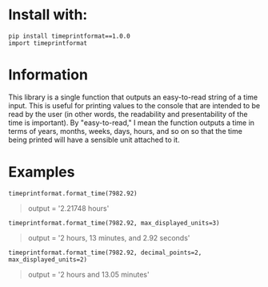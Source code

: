 # Install with:
```
pip install timeprintformat==1.0.0
import timeprintformat
```

# Information
This library is a single function that outputs an easy-to-read string of a time input. This is useful for printing values to the console that are intended to be read by the user (in other words, the readability and presentability of the time is important). By "easy-to-read," I mean the function outputs a time in terms of years, months, weeks, days, hours, and so on so that the time being printed will have a sensible unit attached to it.

# Examples
```
timeprintformat.format_time(7982.92)
```
> output = '2.21748 hours'

```
timeprintformat.format_time(7982.92, max_displayed_units=3)
```
> output = '2 hours, 13 minutes, and 2.92 seconds'

```
timeprintformat.format_time(7982.92, decimal_points=2, max_displayed_units=2)
```
> output = '2 hours and 13.05 minutes'

